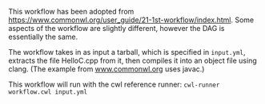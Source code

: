 

This workflow has been adopted from
https://www.commonwl.org/user_guide/21-1st-workflow/index.html.
Some aspects of the workflow are slightly different, however the DAG is
essentially the same.

The workflow takes in as input a tarball, which is specified in `input.yml`,
extracts the file HelloC.cpp from it, then compiles it into an object file
using clang. (The example from www.commonwl.org uses javac.)

This workflow will run with the cwl reference runner:
`cwl-runner workflow.cwl input.yml`
